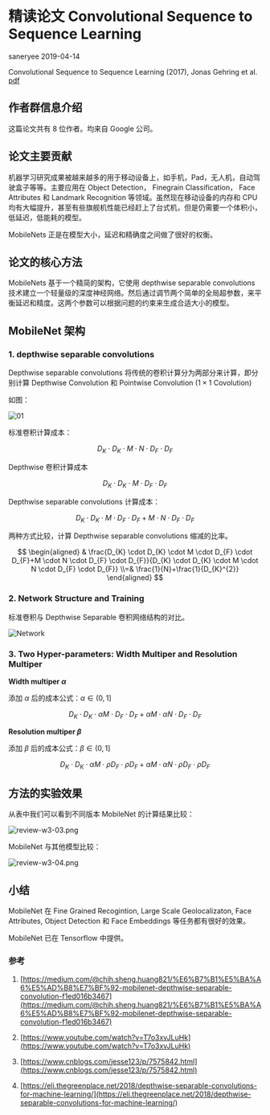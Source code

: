 # 精读论文 Convolutional Sequence to Sequence Learning

saneryee 2019-04-14

Convolutional Sequence to Sequence Learning (2017), Jonas Gehring et al. [pdf](https://arxiv.org/pdf/1705.03122.pdf)


## 作者群信息介绍

这篇论文共有 8 位作者。均来自 Google 公司。

## 论文主要贡献

机器学习研究成果被越来越多的用于移动设备上，如手机，Pad，无人机，自动驾驶盒子等等。主要应用在 Object Detection， Finegrain Classification， Face Attributes 和 Landmark Recognition 等领域。虽然现在移动设备的内存和 CPU 均有大幅提升，甚至有些旗舰机性能已经赶上了台式机，但是仍需要一个体积小，低延迟，低能耗的模型。

MobileNets 正是在模型大小，延迟和精确度之间做了很好的权衡。

## 论文的核心方法

MobileNets 基于一个精简的架构，它使用 depthwise separable convolutions 技术建立一个轻量级的深度神经网络。然后通过调节两个简单的全局超参数，来平衡延迟和精度。这两个参数可以根据问题的约束来生成合适大小的模型。

## MobileNet 架构

### 1. depthwise separable convolutions

Depthwise separable convolutions 将传统的卷积计算分为两部分来计算，即分别计算 Depthwise Convolution 和 Pointwise Convolution ($1 \times 1$ Covolution)

如图：

![01](data/review-w3-01.png)

标准卷积计算成本：

$$
D_{K} \cdot D_{K} \cdot M \cdot N \cdot D_{F} \cdot D_{F}
$$

Depthwise 卷积计算成本

$$
D_{K} \cdot D_{K} \cdot M \cdot D_{F} \cdot D_{F}
$$

Depthwise separable convolutions 计算成本：

$$
D_{K} \cdot D_{K} \cdot M \cdot D_{F} \cdot D_{F}+M \cdot N \cdot D_{F} \cdot D_{F}
$$

两种方式比较，计算 Depthwise separable convolutions 缩减的比率。

$$
\begin{aligned} & \frac{D_{K} \cdot D_{K} \cdot M \cdot D_{F} \cdot D_{F}+M \cdot N \cdot D_{F} \cdot D_{F}}{D_{K} \cdot D_{K} \cdot M \cdot N \cdot D_{F} \cdot D_{F}} \\=& \frac{1}{N}+\frac{1}{D_{K}^{2}} \end{aligned}
$$

### 2. Network Structure and Training

标准卷积与 Depthwise Separable 卷积网络结构的对比。

![Network](data/review-w3-02.png)

### 3. Two Hyper-parameters: Width Multiper and Resolution Multiper

**Width multiper $\alpha$**

添加 $\alpha$ 后的成本公式：$\alpha \in(0,1]$

$$
D_{K} \cdot D_{K} \cdot \alpha M \cdot D_{F} \cdot D_{F}+\alpha M \cdot \alpha N \cdot D_{F} \cdot D_{F}
$$

**Resolution multiper $\beta$**

添加 $\beta$ 后的成本公式：$\beta \in(0,1]$

$$
D_{K} \cdot D_{K} \cdot \alpha M \cdot \rho D_{F} \cdot \rho D_{F}+\alpha M \cdot \alpha N \cdot \rho D_{F} \cdot \rho D_{F}
$$

## 方法的实验效果

从表中我们可以看到不同版本 MobileNet 的计算结果比较：

![review-w3-03.png](data/review-w3-03.png)

MobileNet 与其他模型比较：

![review-w3-04.png](data/review-w3-04.png)

## 小结

MobileNet 在 Fine Grained Recogintion, Large Scale Geolocalizaton, Face Attributes, Object Detection 和 Face Embeddings 等任务都有很好的效果。

MobileNet 已在 Tensorflow 中提供。

### 参考

1. [https://medium.com/@chih.sheng.huang821/%E6%B7%B1%E5%BA%A6%E5%AD%B8%E7%BF%92-mobilenet-depthwise-separable-convolution-f1ed016b3467](https://medium.com/@chih.sheng.huang821/%E6%B7%B1%E5%BA%A6%E5%AD%B8%E7%BF%92-mobilenet-depthwise-separable-convolution-f1ed016b3467)

2. [https://www.youtube.com/watch?v=T7o3xvJLuHk](https://www.youtube.com/watch?v=T7o3xvJLuHk)

3. [https://www.cnblogs.com/jesse123/p/7575842.html](https://www.cnblogs.com/jesse123/p/7575842.html)

4. [https://eli.thegreenplace.net/2018/depthwise-separable-convolutions-for-machine-learning/](https://eli.thegreenplace.net/2018/depthwise-separable-convolutions-for-machine-learning/)